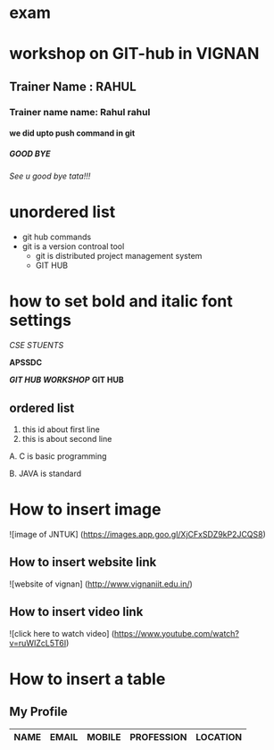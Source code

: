 # exam
# workshop on GIT-hub in VIGNAN
## Trainer Name : RAHUL
### Trainer name name: Rahul rahul
#### we did upto push command in git
##### GOOD BYE
###### See u good bye tata!!!


# unordered list
- git hub commands
- git is a version controal tool
  - git is distributed project management system 
  - GIT HUB 
# how to set bold and italic font settings
*CSE STUENTS*

**APSSDC**

***GIT HUB WORKSHOP***
 **GIT HUB**
## ordered list
1. this id about first line
2. this is about second line

A. C is basic programming 

B. JAVA is standard

# How to insert image

![image of JNTUK] (https://images.app.goo.gl/XjCFxSDZ9kP2JCQS8)

## How to insert website link
![website of vignan] (http://www.vignaniit.edu.in/)

## How to insert video link
![click here to watch video] (https://www.youtube.com/watch?v=ruWIZcL5T6I)                                                                                                                                    
# How to insert a table
## My Profile

|NAME|EMAIL|MOBILE|PROFESSION|LOCATION|
|-------|--------|---------|---------|---------|
